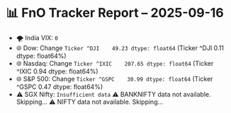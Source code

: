 # 📊 FnO Tracker Report – 2025-09-16
- 🌪️ India VIX: `0`
- 🌐 Dow: Change `Ticker
^DJI    49.23
dtype: float64` (Ticker
^DJI    0.11
dtype: float64%)
- 🌐 Nasdaq: Change `Ticker
^IXIC    207.65
dtype: float64` (Ticker
^IXIC    0.94
dtype: float64%)
- 🌐 S&P 500: Change `Ticker
^GSPC    30.99
dtype: float64` (Ticker
^GSPC    0.47
dtype: float64%)
- ⚠️ SGX Nifty: `Insufficient data`
⚠️ BANKNIFTY data not available. Skipping...
⚠️ NIFTY data not available. Skipping...